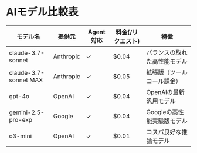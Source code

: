 # AIモデル比較表

| モデル名 | 提供元 | Agent対応 | 料金(/リクエスト) | 特徴 |
|----------|---------|------------|-----------------|--------|
| claude-3.7-sonnet | Anthropic | ✓ | $0.04 | バランスの取れた高性能モデル |
| claude-3.7-sonnet MAX | Anthropic | ✓ | $0.05 | 拡張版（ツールコール課金） |
| gpt-4o | OpenAI | ✓ | $0.04 | OpenAIの最新汎用モデル |
| gemini-2.5-pro-exp | Google | ✓ | $0.04 | Googleの高性能実験版モデル |
| o3-mini | OpenAI | ✓ | $0.01 | コスパ良好な推論モデル | 